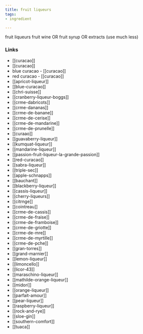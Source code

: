 ```yaml
---
title: fruit liqueurs
tags:
- ingredient

---
```

fruit liqueurs fruit wine OR fruit syrup OR extracts (use much less)

### Links

* [[curacao]]
* [[curacao]]
* blue curacao - [[curacao]]
* red curacao - [[curacao]]
* [[apricot-liqueur]]
* [[blue-curacao]]
* [[chri-suisse]]
* [[cranberry-liqueur-boggs]]
* [[crme-dabricots]]
* [[crme-dananas]]
* [[crme-de-banane]]
* [[crme-de-cerise]]
* [[crme-de-mandarine]]
* [[crme-de-prunelle]]
* [[curaao]]
* [[guavaberry-liqueur]]
* [[kumquat-liqueur]]
* [[mandarine-liqueur]]
* [[passion-fruit-liqueur-la-grande-passion]]
* [[red-curacao]]
* [[sabra-liqueur]]
* [[triple-sec]]
* [[apple-schnapps]]
* [[bauchant]]
* [[blackberry-liqueur]]
* [[cassis-liqueur]]
* [[cherry-liqueurs]]
* [[citrnge]]
* [[cointreau]]
* [[crme-de-cassis]]
* [[crme-de-fraise]]
* [[crme-de-framboise]]
* [[crme-de-griotte]]
* [[crme-de-mre]]
* [[crme-de-myrtille]]
* [[crme-de-pche]]
* [[gran-torres]]
* [[grand-marnier]]
* [[lemon-liqueur]]
* [[limoncello]]
* [[licor-43]]
* [[maraschino-liqueur]]
* [[mathilde-orange-liqueur]]
* [[midori]]
* [[orange-liqueur]]
* [[parfait-amour]]
* [[pear-liqueur]]
* [[raspberry-liqueur]]
* [[rock-and-rye]]
* [[sloe-gin]]
* [[southern-comfort]]
* [[tuaca]]
